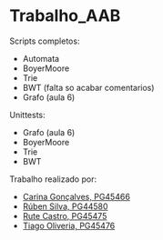# Trabalho_AAB

Scripts completos:

* Automata
* BoyerMoore
* Trie
* BWT (falta so acabar comentarios)
* Grafo (aula 6)

Unittests:
* Grafo (aula 6)
* BoyerMoore
* Trie
* BWT


Trabalho realizado por:
- [Carina Gonçalves, PG45466](https://github.com/carinaa9)
- [Rúben Silva, PG44580](https://github.com/RubenPTFCP)
- [Rute Castro, PG45475](https://github.com/ruteeecastrooo)
- [Tiago Oliveria, PG45476](https://github.com/Malavita02)
